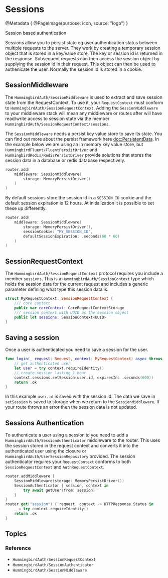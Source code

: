 # Sessions

@Metadata {
    @PageImage(purpose: icon, source: "logo")
}

Session based authentication

Sessions allow you to persist state eg user authentication status between multiple requests to the server. They work by creating a temporary session object that is stored in a key/value store. The key or session id is returned in the response. Subsequent requests can then access the session object by supplying the session id in their request. This object can then be used to authenicate the user. Normally the session id is stored in a cookie.

## SessionMiddleware

The ``HummingbirdAuth/SessionMiddleware`` is used to extract and save session state from the RequestContext. To use it, your `RequestContext` must conform to ``HummingbirdAuth/SessionRequestContext``. Adding the `SessionMiddleware` to your middleware stack will mean any middleware or routes after will have read/write access to session state via the member ``HummingbirdAuth/SessionRequestContext/sessions``.

The `SessionMiddleware` needs a persist key value store to save its state. You can find out more about the persist framework here <doc:PersistentData>. In the example below we are using an in memory key value store, but ``HummingbirdFluent/FluentPersistDriver`` and ``HummingbirdRedis/RedisPersistDriver`` provide solutions that stores the session data in a database or redis database respectively.

```swift
router.add(
    middleware: SessionMiddleware(
        storage: MemoryPersistDriver()
    )
)
```

By default sessions store the session id in a `SESSION_ID` cookie and the default session expiration is 12 hours. At initialization it is possible to set these up differently. 

```swift
router.add(
    middleware: SessionMiddleware(
        storage: MemoryPersistDriver(),
        sessionCookie: "MY_SESSION_ID",
        defaultSessionExpiration: .seconds(60 * 60)
    )
)
```

## SessionRequestContext

The ``HummingbirdAuth/SessionRequestContext`` protocol requires you include a member `sessions`. This is a ``HummingbirdAuth/SessionContext`` type which holds the session data for the current request and includes a generic parameter defining what type this session data is.

```swift
struct MyRequestContext: SessionRequestContext {
    /// core context
    public var coreContext: CoreRequestContextStorage
    /// session context with UUID as the session object
    public let sessions: SessionContext<UUID>
}
```

## Saving a session

Once a user is authenticated you need to save a session for the user. 

```swift
func login(_ request: Request, context: MyRequestContext) async throws -> HTTPResponseStatus {
    // get authenticated user
    let user = try context.requireIdentity()
    // create session lasting 1 hour
    context.sessions.setSession(user.id, expiresIn: .seconds(600))
    return .ok
}
```

In this example `user.id` is saved with the session id. The data we save in `setSession` is saved to storage when we return to the `SessionMiddleware`. If your route throws an error then the session data is not updated.

## Sessions Authentication

To authenticate a user using a session id you need to add a ``HummingbirdAuth/SessionAuthenticator`` middleware to the router. This uses the session stored in the request context and converts it into the authenticated user using the closure or ``HummingbirdAuth/UserSessionRepository`` provided. The session authenticator requires your `RequestContext` conforms to both `SessionRequestContext` and `AuthRequestContext`.

```swift
router.addMiddleware {
    SessionMiddleware(storage: MemoryPersistDriver())
    SessionAuthenticator { session, context in
        try await getUser(from: session)
    }
}
router.get("session") { request, context -> HTTPResponse.Status in
    _ = try context.requireIdentity()
    return .ok
}
```

## Topics

### Reference

- ``HummingbirdAuth/SessionRequestContext``
- ``HummingbirdAuth/SessionAuthenticator``
- ``HummingbirdAuth/SessionMiddleware``
